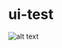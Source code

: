 # ui-test
![alt text](https://pesonasia.com/public/uploads/posts/1612532083photo6118316625984859061.jpg)
